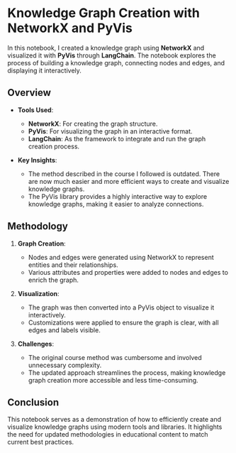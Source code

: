 # Knowledge Graph Creation with NetworkX and PyVis

In this notebook, I created a knowledge graph using **NetworkX** and visualized it with **PyVis** through **LangChain**. The notebook explores the process of building a knowledge graph, connecting nodes and edges, and displaying it interactively.

## Overview

- **Tools Used**: 
  - **NetworkX**: For creating the graph structure.
  - **PyVis**: For visualizing the graph in an interactive format.
  - **LangChain**: As the framework to integrate and run the graph creation process.

- **Key Insights**:
  - The method described in the course I followed is outdated. There are now much easier and more efficient ways to create and visualize knowledge graphs.
  - The PyVis library provides a highly interactive way to explore knowledge graphs, making it easier to analyze connections.

## Methodology

1. **Graph Creation**:
   - Nodes and edges were generated using NetworkX to represent entities and their relationships.
   - Various attributes and properties were added to nodes and edges to enrich the graph.

2. **Visualization**:
   - The graph was then converted into a PyVis object to visualize it interactively.
   - Customizations were applied to ensure the graph is clear, with all edges and labels visible.

3. **Challenges**:
   - The original course method was cumbersome and involved unnecessary complexity.
   - The updated approach streamlines the process, making knowledge graph creation more accessible and less time-consuming.

## Conclusion

This notebook serves as a demonstration of how to efficiently create and visualize knowledge graphs using modern tools and libraries. It highlights the need for updated methodologies in educational content to match current best practices.

